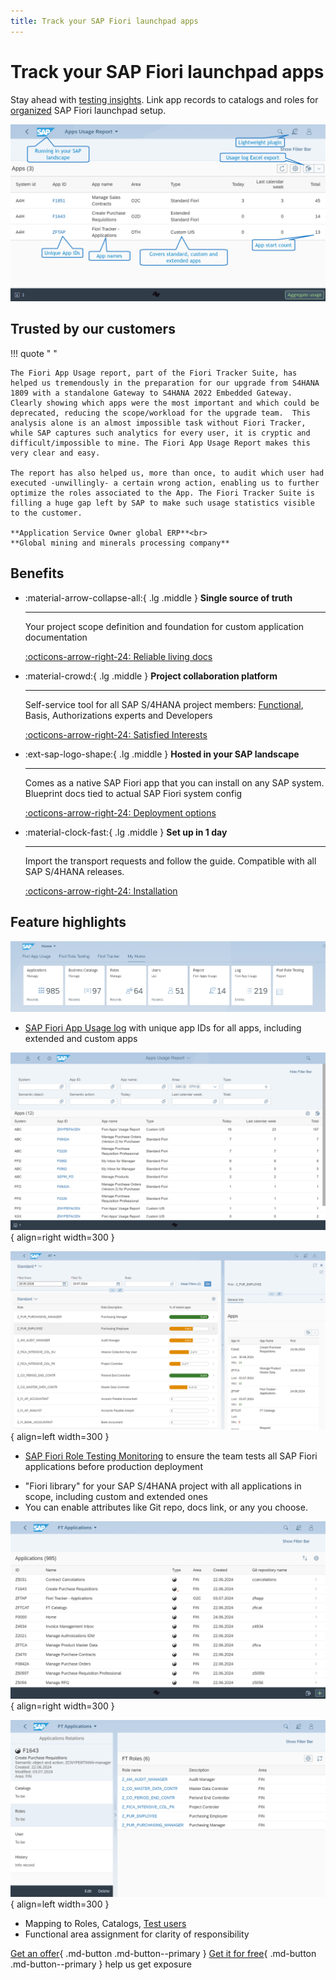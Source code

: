 ```yaml
---
title: Track your SAP Fiori launchpad apps
---
```


# Track your SAP Fiori launchpad apps

Stay ahead with [testing insights](https://help.fioriappsusage.org). Link app records to catalogs and roles for [organized](satisfied-interests-and-roles.md) SAP Fiori launchpad setup.

[![Fiori Tracker Tiles](res/fau-ss.png)](res/fau-ss.png)

## Trusted by our customers

!!! quote " "

    The Fiori App Usage report, part of the Fiori Tracker Suite, has helped us tremendously in the preparation for our upgrade from S4HANA 1809 with a standalone Gateway to S4HANA 2022 Embedded Gateway. Clearly showing which apps were the most important and which could be deprecated, reducing the scope/workload for the upgrade team.  This analysis alone is an almost impossible task without Fiori Tracker, while SAP captures such analytics for every user, it is cryptic and difficult/impossible to mine. The Fiori App Usage Report makes this very clear and easy.

    The report has also helped us, more than once, to audit which user had executed -unwillingly- a certain wrong action, enabling us to further optimize the roles associated to the App. The Fiori Tracker Suite is filling a huge gap left by SAP to make such usage statistics visible to the customer.

    **Application Service Owner global ERP**<br>
    **Global mining and minerals processing company**

<div class="grid cards" markdown>

<!-- 
    ext:latest_blog_posts | 
    root=customer-list; 
    amount=3; 
    display=markdown; 
    title=:material-package-variant-closed-check:{ .lg .middle } See who is unlocking the potential of its SAP S/4HANA; 
    read_more=:octicons-arrow-right-24: Featured installations;
-->

</div>

## Benefits

<div class="grid cards" markdown>

-   :material-arrow-collapse-all:{ .lg .middle } __Single source of truth__

    ---

    Your project scope definition and foundation for custom application documentation
    
    [:octicons-arrow-right-24: Reliable living docs](usecases/posts/requirements-gathering.md)

-   :material-crowd:{ .lg .middle } __Project collaboration platform__

    ---

    Self-service tool for all SAP S/4HANA project members: [Functional](for-functional-experts.md), Basis, Authorizations experts and Developers

    [:octicons-arrow-right-24: Satisfied Interests](satisfied-interests-and-roles.md)

-   :ext-sap-logo-shape:{ .lg .middle } __Hosted in your SAP landscape__

    ---

    Comes as a native SAP Fiori app that you can install on any SAP system. Blueprint docs tied to actual SAP Fiori system config

    [:octicons-arrow-right-24: Deployment options](inst/dep.md)

-   :material-clock-fast:{ .lg .middle } __Set up in 1 day__

    ---

    Import the transport requests and follow the guide. Compatible with all SAP S/4HANA releases.

    [:octicons-arrow-right-24: Installation](inst.md)

</div>

## Feature highlights

[![Fiori Tracker Tiles](res/ss00.png)](res/ss00.png)

<div class="grid" markdown>

- [SAP Fiori App Usage log](https://help.fioriappsusage.org) with unique app IDs for all apps, including extended and custom apps

[![Application detail screen](res/ss03.png)](res/ss03.png){ align=right width=300 } 
    
</div>


<div class="grid" markdown>

[![SAP Fiori Role Testing](res/ss04.png)](res/ss04.png){ align=left width=300 } 
    
- [SAP Fiori Role Testing Monitoring](https://fioriroletesting.com) to ensure the team tests all SAP Fiori applications before production deployment

</div>

<div class="grid" markdown>

- "Fiori library" for your SAP S/4HANA project with all applications in scope, including custom and extended ones
- You can enable attributes like Git repo, docs link, or any you choose.

[![Application list](res/ss01.png)](res/ss01.png){ align=right width=300 } 

</div>

<div class="grid" markdown>

[![Application detail screen](res/ss02.png)](res/ss02.png){ align=left width=300 } 

- Mapping to Roles, Catalogs, [Test users](sap-fiori-test-users/overview.md)
- Functional area assignment for clarity of responsibility

</div>

[Get an offer](offer.md){ .md-button .md-button--primary } [Get it for free](free-offer.md){ .md-button .md-button--primary }  help us get exposure


